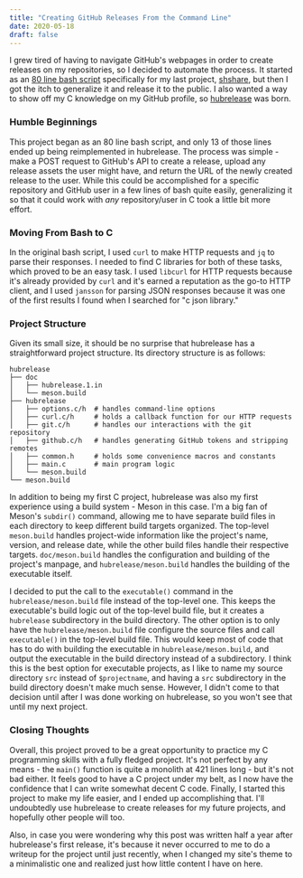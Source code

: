 ```yaml
---
title: "Creating GitHub Releases From the Command Line"
date: 2020-05-18
draft: false
---
```


I grew tired of having to navigate GitHub's webpages in order to create releases on my repositories, so I decided to automate the process. It started as an [80 line bash script](https://gist.github.com/MarkusG/d3782b90d0f79754e76acf1f58334c63) specifically for my last project, [shshare](https://markgross.me/2019/07/19/first-aur-package), but then I got the itch to generalize it and release it to the public. I also wanted a way to show off my C knowledge on my GitHub profile, so [hubrelease](https://github.com/MarkusG/hubrelease) was born.

### Humble Beginnings

This project began as an 80 line bash script, and only 13 of those lines ended up being reimplemented in hubrelease. The process was simple - make a POST request to GitHub's API to create a release, upload any release assets the user might have, and return the URL of the newly created release to the user. While this could be accomplished for a specific repository and GitHub user in a few lines of bash quite easily, generalizing it so that it could work with *any* repository/user in C took a little bit more effort.

### Moving From Bash to C

In the original bash script, I used `curl` to make HTTP requests and `jq` to parse their responses. I needed to find C libraries for both of these tasks, which proved to be an easy task. I used `libcurl` for HTTP requests because it's already provided by `curl` and it's earned a reputation as the go-to HTTP client, and I used `jansson` for parsing JSON responses because it was one of the first results I found when I searched for "c json library."

### Project Structure

Given its small size, it should be no surprise that hubrelease has a straightforward project structure. Its directory structure is as follows:

```
hubrelease
├── doc
│   ├── hubrelease.1.in
│   └── meson.build
├── hubrelease
│   ├── options.c/h  # handles command-line options
│   ├── curl.c/h     # holds a callback function for our HTTP requests
│   ├── git.c/h      # handles our interactions with the git repository
│   ├── github.c/h   # handles generating GitHub tokens and stripping remotes
│   ├── common.h     # holds some convenience macros and constants
│   ├── main.c       # main program logic
│   └── meson.build
└── meson.build
```

In addition to being my first C project, hubrelease was also my first experience using a build system - Meson in this case. I'm a big fan of Meson's `subdir()` command, allowing me to have separate build files in each directory to keep different build targets organized. The top-level `meson.build` handles project-wide information like the project's name, version, and release date, while the other build files handle their respective targets. `doc/meson.build` handles the configuration and building of the project's manpage, and `hubrelease/meson.build` handles the building of the executable itself.

I decided to put the call to the `executable()` command in the `hubrelease/meson.build` file instead of the top-level one. This keeps the executable's build logic out of the top-level build file, but it creates a `hubrelease` subdirectory in the build directory. The other option is to only have the `hubrelease/meson.build` file configure the source files and call `executable()` in the top-level build file. This would keep most of code that has to do with building the executable in `hubrelease/meson.build`, and output the executable in the build directory instead of a subdirectory. I think this is the best option for executable projects, as I like to name my source directory `src` instead of `$projectname`, and having a `src` subdirectory in the build directory doesn't make much sense. However, I didn't come to that decision until after I was done working on hubrelease, so you won't see that until my next project.

### Closing Thoughts

Overall, this project proved to be a great opportunity to practice my C programming skills with a fully fledged project. It's not perfect by any means - the `main()` function is quite a monolith at 421 lines long - but it's not bad either. It feels good to have a C project under my belt, as I now have the confidence that I can write somewhat decent C code. Finally, I started this project to make my life easier, and I ended up accomplishing that. I'll undoubtedly use hubrelease to create releases for my future projects, and hopefully other people will too.

Also, in case you were wondering why this post was written half a year after hubrelease's first release, it's because it never occurred to me to do a writeup for the project until just recently, when I changed my site's theme to a minimalistic one and realized just how little content I have on here.
